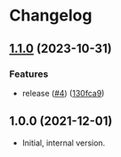 # Changelog

## [1.1.0](https://github.com/statnett/k3a-prompt-login-module/compare/v1.0.4...v1.1.0) (2023-10-31)


### Features

* release ([#4](https://github.com/statnett/k3a-prompt-login-module/issues/4)) ([130fca9](https://github.com/statnett/k3a-prompt-login-module/commit/130fca9cff1991fa59c1a1232956a51e81465644))

## 1.0.0 (2021-12-01)

* Initial, internal version.
